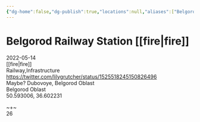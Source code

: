 ```yaml
---
{"dg-home":false,"dg-publish":true,"locations":null,"aliases":["Belgorod Railway Station [[fire|fire]]"],"location":null,"title":"Belgorod Railway Station [[fire|fire]]","tag":null,"date":null,"linter-yaml-title-alias":"Belgorod Railway Station [[fire|fire]]","permalink":"/belgorod-railway-station-fire/","dgHomeLink":true,"dgPassFrontmatter":true}
---
```



# Belgorod Railway Station [[fire|fire]]

2022-05-14  
[[fire|fire]]  
Railway,Infrastructure  
https://twitter.com/lilygrutcher/status/1525518245150826496  
Maybe? Dubovoye, Belgorod Oblast  
Belgorod Oblast  
50.593006, 36.602231

~+~  
26
